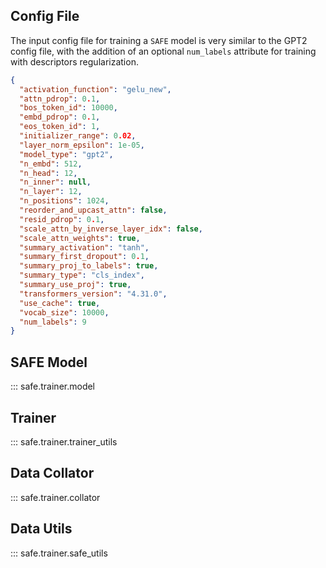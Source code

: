 ## Config File

The input config file for training a `SAFE` model is very similar to the GPT2 config file, with the addition of an optional `num_labels` attribute for training with descriptors regularization.

```json
{
  "activation_function": "gelu_new",
  "attn_pdrop": 0.1,
  "bos_token_id": 10000,
  "embd_pdrop": 0.1,
  "eos_token_id": 1,
  "initializer_range": 0.02,
  "layer_norm_epsilon": 1e-05,
  "model_type": "gpt2",
  "n_embd": 512,
  "n_head": 12,
  "n_inner": null,
  "n_layer": 12,
  "n_positions": 1024,
  "reorder_and_upcast_attn": false,
  "resid_pdrop": 0.1,
  "scale_attn_by_inverse_layer_idx": false,
  "scale_attn_weights": true,
  "summary_activation": "tanh",
  "summary_first_dropout": 0.1,
  "summary_proj_to_labels": true,
  "summary_type": "cls_index",
  "summary_use_proj": true,
  "transformers_version": "4.31.0",
  "use_cache": true,
  "vocab_size": 10000,
  "num_labels": 9
}
```


## SAFE Model
::: safe.trainer.model


## Trainer
::: safe.trainer.trainer_utils


## Data Collator
::: safe.trainer.collator


## Data Utils
::: safe.trainer.safe_utils

